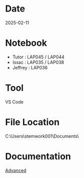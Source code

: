 # Date
2025-02-11

# Notebook
- Tutor : LAP045 / LAP044
- Issac : LAP035 / LAP038
- Jeffrey : LAP036

# Tool
VS Code

# File Location
C:\Users\stemwork001\Documents\

# Documentation
[Advanced](https://drive.google.com/drive/folders/1qMt0LIQJGqq4-YeVG7vfNzHnJcpOfjEk?usp=drive_link)
